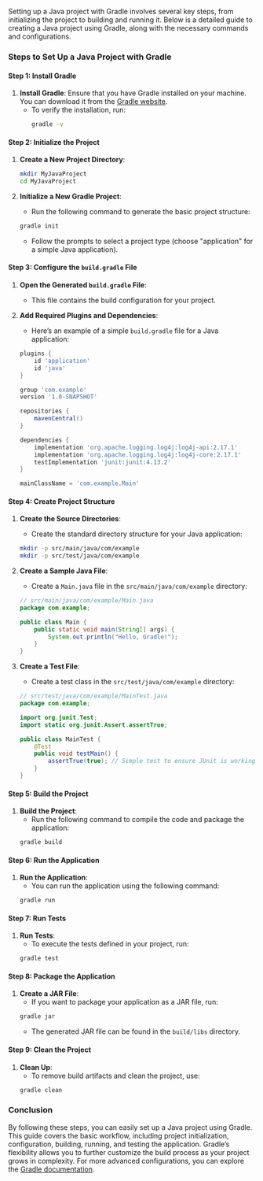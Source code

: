 Setting up a Java project with Gradle involves several key steps, from initializing the project to building and running it. Below is a detailed guide to creating a Java project using Gradle, along with the necessary commands and configurations.

### Steps to Set Up a Java Project with Gradle

#### Step 1: Install Gradle

1. **Install Gradle**: Ensure that you have Gradle installed on your machine. You can download it from the [Gradle website](https://gradle.org/install/).
   - To verify the installation, run:
     ```bash
     gradle -v
     ```

#### Step 2: Initialize the Project

1. **Create a New Project Directory**:
   ```bash
   mkdir MyJavaProject
   cd MyJavaProject
   ```

2. **Initialize a New Gradle Project**:
   - Run the following command to generate the basic project structure:
   ```bash
   gradle init
   ```
   - Follow the prompts to select a project type (choose "application" for a simple Java application).

#### Step 3: Configure the `build.gradle` File

1. **Open the Generated `build.gradle` File**:
   - This file contains the build configuration for your project.

2. **Add Required Plugins and Dependencies**:
   - Here’s an example of a simple `build.gradle` file for a Java application:
   ```groovy
   plugins {
       id 'application'
       id 'java'
   }

   group 'com.example'
   version '1.0-SNAPSHOT'

   repositories {
       mavenCentral()
   }

   dependencies {
       implementation 'org.apache.logging.log4j:log4j-api:2.17.1'
       implementation 'org.apache.logging.log4j:log4j-core:2.17.1'
       testImplementation 'junit:junit:4.13.2'
   }

   mainClassName = 'com.example.Main'
   ```

#### Step 4: Create Project Structure

1. **Create the Source Directories**:
   - Create the standard directory structure for your Java application:
   ```bash
   mkdir -p src/main/java/com/example
   mkdir -p src/test/java/com/example
   ```

2. **Create a Sample Java File**:
   - Create a `Main.java` file in the `src/main/java/com/example` directory:
   ```java
   // src/main/java/com/example/Main.java
   package com.example;

   public class Main {
       public static void main(String[] args) {
           System.out.println("Hello, Gradle!");
       }
   }
   ```

3. **Create a Test File**:
   - Create a test class in the `src/test/java/com/example` directory:
   ```java
   // src/test/java/com/example/MainTest.java
   package com.example;

   import org.junit.Test;
   import static org.junit.Assert.assertTrue;

   public class MainTest {
       @Test
       public void testMain() {
           assertTrue(true); // Simple test to ensure JUnit is working
       }
   }
   ```

#### Step 5: Build the Project

1. **Build the Project**:
   - Run the following command to compile the code and package the application:
   ```bash
   gradle build
   ```

#### Step 6: Run the Application

1. **Run the Application**:
   - You can run the application using the following command:
   ```bash
   gradle run
   ```

#### Step 7: Run Tests

1. **Run Tests**:
   - To execute the tests defined in your project, run:
   ```bash
   gradle test
   ```

#### Step 8: Package the Application

1. **Create a JAR File**:
   - If you want to package your application as a JAR file, run:
   ```bash
   gradle jar
   ```
   - The generated JAR file can be found in the `build/libs` directory.

#### Step 9: Clean the Project

1. **Clean Up**:
   - To remove build artifacts and clean the project, use:
   ```bash
   gradle clean
   ```

### Conclusion

By following these steps, you can easily set up a Java project using Gradle. This guide covers the basic workflow, including project initialization, configuration, building, running, and testing the application. Gradle’s flexibility allows you to further customize the build process as your project grows in complexity. For more advanced configurations, you can explore the [Gradle documentation](https://docs.gradle.org/current/userguide/userguide.html).
